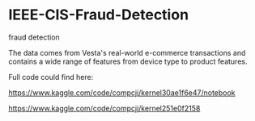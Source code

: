 # IEEE-CIS-Fraud-Detection

fraud detection

The data comes from Vesta's real-world e-commerce transactions and contains a wide range of features from device type to product features. 

Full code could find here:

https://www.kaggle.com/code/compcjj/kernel30ae1f6e47/notebook

https://www.kaggle.com/code/compcjj/kernel251e0f2158
